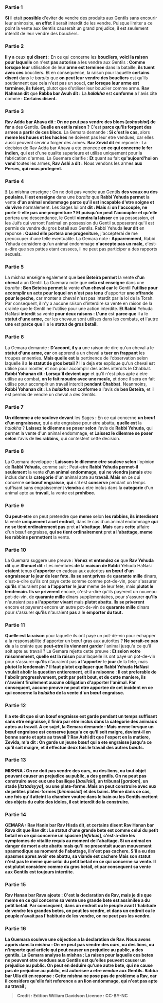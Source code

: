 
### Partie 1
<b>Si</b> il etait <b>possible</b> d'eviter de vendre des produits aux Gentils sans encourir leur animosite, <b>en effet</b> il serait interdit de les vendre. Puisque limiter a ce point la vente aux Gentils causerait un grand prejudice, il est seulement interdit de leur vendre des boucliers.

### Partie 2
<b>Il y a</b> ceux <b>qui disent :</b> En ce qui concerne les <b>boucliers, voici la raison pour laquelle</b> on n'est <b>pas autorise</b> a les vendre aux Gentils : <b>Comme lorsque leur</b> utilisation de leur <b>arme est terminee</b> dans la bataille, <b>ils tuent avec ces</b> boucliers. <b>Et</b> en consequence, la raison pour laquelle <b>certains disent</b> dans le <i>baraita</i> que <b>on peut leur vendre des boucliers</b> est qu'ils soutiennent que cela n'est pas un souci, <b>car lorsque leur arme est terminee, ils fuient,</b> plutot que d'utiliser leur bouclier comme arme. <b>Rav Nahman dit</b> que <b>Rabba bar Avuh dit :</b> La <b><i>halakha</i></b> est <b>conforme</b> a l'avis cite comme : <b>Certains disent.</b>

### Partie 3
<b>Rav Adda bar Ahava dit : On ne peut pas vendre des blocs [<i>ashashiot</i>] de fer a</b> des Gentils. <b>Quelle en est la raison ?</b> C'est <b>parce qu'ils forgent des armes a partir de ces blocs.</b> La Gemara demande : <b>Si c'est le cas,</b> alors <b>meme les houes et les haches</b> ne doivent pas leur etre vendues, car elles aussi peuvent servir a forger des armes. <b>Rav Zevid dit</b> en reponse : La decision de Rav Adda bar Ahava a ete enoncee <b>en ce qui concerne le fer indien,</b> qui est d'une qualite superieure et utilise uniquement pour la fabrication d'armes. La Guemara clarifie : <b>Et</b> quant au fait <b>qu'aujourd'hui on vend</b> toutes les armes, <b>Rav Ashi a dit :</b> Nous vendons les armes <b>aux Perses, qui nous protegent.</b>

### Partie 4
§ La mishna enseigne : On ne doit pas vendre aux Gentils <b>des veaux ou des poulains. Il est enseigne</b> dans une <i>baraita</i> que <b>Rabbi Yehuda permet</b> la vente <b>d'un animal endommage</b> <b>parce qu'il est incapable d'etre soigne et de vivre</b> normalement. Les Sages lui ont <b>dit : Mais</b> si <b>on l'accouple, ne porte-t-elle pas une progeniture ? Et puisqu'on peut l'accoupler et qu'elle</b> portera une descendance,</b> le Gentil <b>viendra la laisser</b> en sa possession, et les Juifs qui verront l'animal en possession du Gentil supposeront qu'il est permis de vendre du gros betail aux Gentils. Rabbi Yehuda <b>leur dit</b> en reponse : <b>Quand elle portera une progeniture,</b> j'accepterai de me preoccuper d'une telle eventualite. La Gemara note : <b>Apparemment,</b> Rabbi Yehuda considere qu'un animal endommage <b>n'accepte pas un male,</b> c'est-a-dire que ses pattes etant cassees, il ne peut pas participer a des rapports sexuels.

### Partie 5
La mishna enseigne egalement que <b>ben Beteira permet</b> la vente <b>d'un cheval</b> a un Gentil. La Guemara note que <b>cela est enseigne</b> dans une <i>baraita</i> : <b>Ben Beteira permet</b> la vente <b>d'un cheval car</b> le Gentil <b>l'utilise pour accomplir un acte pour lequel on n'est pas tenu</b> d'apporter <b>une offrande pour le peche,</b> car monter a cheval n'est pas interdit par la loi de la Torah. Par consequent, il n'y a aucune raison d'interdire sa vente en raison de la crainte que le Gentil ne l'utilise pour une action interdite. <b>Et Rabbi</b> Yehuda HaNasi <b>interdit</b> sa vente <b>pour deux raisons : L'une</b> est <b>parce que</b> il a le <b>statut d'une arme,</b> car les chevaux sont utilises dans les combats, <b>et</b> l'autre <b>une</b> est <b>parce que</b> il a le <b>statut de gros betail.</b>

### Partie 6
La Gemara demande : <b>D'accord, il y a</b> une raison de dire qu'un cheval a le <b>statut d'une arme, car</b> on apprend a un cheval a <b>tuer en frappant</b> les troupes ennemies. <b>Mais quelle est</b> la pertinence de l'observation selon laquelle il a <b>le statut de gros betail ?</b> Il a deja ete explique qu'un cheval est utilise pour monter, et non pour accomplir des actes interdits le Chabbat. <b>Rabbi Yohanan dit : Lorsqu'il devient age</b> et qu'il n'est plus apte a etre utilise au combat, <b>on le fait moudre avec une meule,</b> et donc il sera en fait utilise pour accomplir un travail interdit <b>pendant Chabbat.</b> Neanmoins, <b>Rabbi Yohanan dit :</b> La <b><i>halakha</i></b> est <b>conforme</b> a l'avis de <b>ben Beteira,</b> et il est permis de vendre un cheval a des Gentils.

### Partie 7
<b>Un dilemme a ete souleve devant</b> les Sages : En ce qui concerne <b>un bœuf d'un engraisseur,</b> qui a ete engraisse pour etre abattu, <b>quelle est</b> la <i>halakha</i> ? <b>Laissez le dilemme se poser selon</b> l'avis de <b>Rabbi Yehuda,</b> qui permet la vente d'un animal endommage, et <b>Laissez le dilemme se poser selon</b> l'avis de <b>les rabbins,</b> qui contestent cette decision.

### Partie 8
La Guemara developpe : <b>Laissons le dilemme etre souleve selon</b> l'opinion de <b>Rabbi Yehuda,</b> comme suit : Peut-etre <b>Rabbi Yehuda permet-il seulement</b> la vente <b>d'un animal endommage</b>, <b>qui ne viendra jamais</b> etre inclus dans la <b>categorie</b> d'un animal apte au <b>travail. Mais</b> en ce qui concerne <b>ce bœuf engraisse</b>, <b>qui</b> s'il est <b>conserve</b> pendant un temps suffisant sans engraissement <b>viendra</b> a etre inclus dans la <b>categorie</b> d'un animal apte au <b>travail,</b> la vente est <b>prohibee.</b>

### Partie 9
<b>Ou peut-etre</b> on peut pretendre que <b>meme</b> selon <b>les rabbins, ils interdisent</b> la vente <b>uniquement a cet endroit,</b> dans le cas d'un animal endommage <b>qui ne se tient ordinairement pas</b> pret <b>a l'abattage. Mais</b> dans <b>cette</b> affaire d'un bœuf engraisse, <b>qui se tient ordinairement</b> pret <b>a l'abattage, meme les rabbins permettent</b> la vente.

### Partie 10
La Guemara suggere une preuve : <b>Venez</b> et <b>entendez ce</b> que <b>Rav Yehuda dit</b> que <b>Shmuel dit :</b> Les membres <b>de</b> la <b>maison de Rabbi</b> Yehuda HaNasi <b>etaient</b> tenus d'<b>apporter</b> en cadeau aux autorites <b>un bœuf d'un engraisseur le jour de leur fete. Ils se sont prives</b> de <b>quarante mille</b> dinars, c'est-a-dire qu'ils ont paye cette somme comme pot-de-vin, pour s'assurer <b>qu'ils</b> n'auraient pas <b>a l'apporter</b> le <b>jour</b> meme de leur fete, mais <b>plutot le lendemain. Ils se priverent</b> encore, c'est-a-dire qu'ils payerent un nouveau pot-de-vin, de <b>quarante mille</b> dinars supplementaires, pour s'assurer <b>qu'ils</b> n'auraient pas <b>a l'apporter vivant</b> mais <b>plutot abattu. Ils se priverent</b> encore et payerent encore un autre pot-de-vin de <b>quarante mille</b> dinars pour s'assurer <b>qu'ils</b> n'auraient <b>pas</b> a le <b>emporter du tout.</b>

### Partie 11
<b>Quelle est la raison</b> pour laquelle ils ont paye un pot-de-vin pour echapper a la responsabilite d'apporter un bœuf gras aux autorites ? <b>Ne serait-ce pas du</b> a la crainte que <b>peut-etre ils viennent garder</b> l'animal jusqu'a ce qu'il soit apte au travail ? La Gemara rejette cette preuve : <b>Et selon votre raisonnement, quelle est la raison</b> pour laquelle ils ont paye un pot-de-vin pour s'assurer <b>qu'ils</b> n'auraient pas <b>a l'apporter</b> le <b>jour</b> de la fete, mais <b>plutot le lendemain ? Il faut plutot expliquer que <b>Rabbi</b> Yehuda HaNasi <b>voulait abolir la question</b> entierement, <b>et il a raisonne :</b> Il est preferable de l'<b>abolir</b> <b>progressivement, petit</b> par <b>petit bout,</b> et de cette maniere, ils n'avaient finalement aucune obligation d'apporter l'animal. Par consequent, aucune preuve ne peut etre apportee de cet incident en ce qui concerne la <i>halakha</i> de la vente d'un bœuf engraisse.

### Partie 12
Il a ete dit que si un bœuf engraisse est garde pendant un temps suffisant sans etre engraisse, il finira par etre inclus dans la categorie des animaux aptes au travail. A ce sujet, la Gemara demande : <b>Mais</b> meme <b>lorsque</b> un bœuf engraisse est <b>conserve</b> jusqu'a ce qu'il soit maigre, devient-il <b>en bonne sante et apte au travail ? Rav Ashi dit</b> que l'expert en la matiere, <b>Zevida, m'a dit : On garde un jeune bœuf</b> qui a ete engraisse jusqu'a ce qu'il soit maigre, <b>et il effectue deux fois</b> le travail des autres bœufs.

### Partie 13
<strong>MISHNA :</strong> <b>On ne doit pas vendre des ours, ou des lions, ou tout objet pouvant causer un prejudice au public, a</b> des gentils. <b>On ne peut pas construire avec eux une basilique [<i>basileki</i>], un tribunal [<i>gardom</i>], un stade [<i>itztadeyya</i>], ou une plate-forme. Mais on peut construire avec eux de petites plates-formes [<i>bimmusiot</i>] et des bains.</b> Meme dans ce cas, une fois qu'il <b>atteint la chambre voutee</b> dans le bain <b>ou</b> les Gentils <b>mettent</b> des objets du culte des <b>idoles, il est interdit de la construire</b>.

### Partie 14
<strong>GEMARA :</strong> <b>Rav Hanin bar Rav Hisda dit, et certains disent Rav Hanan bar Rava dit</b> que <b>Rav dit :</b> Le statut d'une <b>grande bete est comme</b> celui du <b>petit betail en ce qui concerne un spasme [<i>lefirkus</i>],</b> c'est-a-dire les symptomes de vitalite requis au moment de l'abattage. Si un animal en danger de mort a ete abattu mais qu'il ne presentait aucun mouvement spasmodique au moment de l'abattage, il n'est pas cachere. S'il a eu des spasmes apres avoir ete abattu, sa viande est cachere <b>Mais</b> son statut n'est <b>pas</b> le meme que celui du petit betail <b>en ce qui concerne</b> sa <b>vente.</b> Il est plutot considere comme du gros betail, et par consequent sa vente aux Gentils est toujours interdite.

### Partie 15
Rav Hanan bar Rava ajoute : C'est la declaration de Rav, <b>mais je dis</b> que <b>meme en ce qui concerne</b> sa <b>vente</b> une grande bete est assimilee a du petit betail. Par consequent, dans <b>un endroit ou</b> le peuple <b>avait l'habitude de vendre</b> les grandes betes, <b>on peut les vendre</b>, et dans un endroit <b>ou</b> le peuple n'avait <b>pas</b> l'habitude <b>de les vendre</b>, <b>on ne peut pas les vendre</b>.

### Partie 16
La Guemara souleve une objection a la declaration de Rav. <b>Nous avons appris</b> dans la mishna : <b>On ne peut pas vendre des ours, ou des lions, ou n'importe quel article qui peut causer un prejudice au public, a</b> des gentils. La Gemara analyse la mishna : <b>La raison pour laquelle</b> ces betes ne peuvent etre vendues aux Gentils est qu'elles <b>peuvent causer un prejudice au public.</b> On peut en deduire qu'une autre bete, qui <b>ne cause pas de prejudice au public, est autorisee</b> a etre vendue aux Gentils. <b>Rabba bar Ulla dit</b> en reponse : Cette mishna ne pose pas de probleme a Rav, car il considere qu'elle fait reference <b>a un lion endommage,</b> qui n'est pas apte au travail ;

>Credit : Edition William Davidson
>Licence : CC-BY-NC